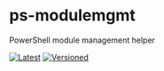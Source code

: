 # ps-modulemgmt
PowerShell module management helper

[![Latest](https://github.com/noveris-inf/ps-modulemgmt/workflows/Latest/badge.svg)](https://github.com/noveris-inf/ps-modulemgmt/actions?query=workflow%3ALatest) [![Versioned](https://github.com/noveris-inf/ps-modulemgmt/workflows/Versioned/badge.svg)](https://github.com/noveris-inf/ps-modulemgmt/actions?query=workflow%3AVersioned)

